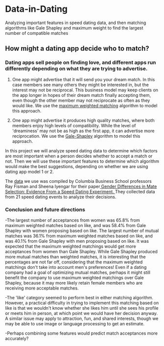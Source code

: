 # Data-in-Dating
Analyzing important features in speed dating data, and then matching algorithms like Gale Shapley and maximum weight to find the largest number of compatible matches
## How might a dating app decide who to match?

### Dating apps sell people on finding love, and different apps run differently depending on what they are trying to advertise.

1. One app might advertise that it will send you your dream match.  In this case members see many others they might be interested in, but the interest may not be reciprocal.  This business model may keep clients on the app longer in hopes of their dream match finally accepting them, even though the other member may not reciprocate as often as they would like. We use the <u>maximum weighted matching</u> algorithm to model this approach.

2.  One app might advertise it produces high quality matches, where both members enjoy high levels of compatibility.  While the level of 'dreaminess' may not be as high as the first app, it can advertise more reciprocation. We use the <u>Gale-Shapley</u> algorithm to model this approach.

In this project we will analyze speed dating data to determine which factors are most important when a person decides whether to accept a match or not.  Then we will use these important features to determine which algorithm would make the best suggestions, depending on whether we are using dating app model 1 or 2.

The <a href="http://www.stat.columbia.edu/~gelman/arm/examples/speed.dating/">data</a> we use was compiled by Columbia Business School professors Ray Fisman and Sheena Iyengar for their paper<a href= "https://www0.gsb.columbia.edu/mygsb/faculty/research/pubfiles/867/datingFULL-EK1.pdf#:~:text=We%20study%20dating%20behavior%20using%20data%20from%20a,while%20femaleselectivity%20is%20strongly%20increasing%20in%20group%20size"> Gender Differences in Mate Selection: Evidence From a Speed Dating Experiment. </a>  They collected data from 21 speed dating events to analyze their decisions.

### Conclusion and future directions
-The largest number of acceptances from women was 65.8% from maximum weighted matches based on like, and was 58.4% from Gale Shapley with women proposing based on like. The largest number of mutual matches was 36.1% from maximum weighted matches based on like, and was 40.1% from Gale Shapley with men proposing based on like. It was expected that the maximum weighted matchings would get more acceptances from women than Gale Shapley. While Gale Shapley produced more mutual matches than weighted matches, it is interesting that the percentages are not far off, considering that the maximum weighted matchings don't take into account men's preferences! Even if a dating company had a goal of optimizing mutual matches, perhaps it might still benefit the company to use maximum weighted matchings over Gale Shapley, because it may more likely retain female members who are receiving more acceptable matches.

-The 'like' category seemed to perform best in either matching algorithm. However, a practical difficulty in trying to implement this matching based on like is that we wouldn't know whether she likes him until she sees his profile or meets him in person, at which point we would have her decision anyway. A similar issue may apply to attraction, fun, and shared interests, though we may be able to use image or language processing to get an estimate.

-Perhaps combining some features would predict match acceptances more accurately?
